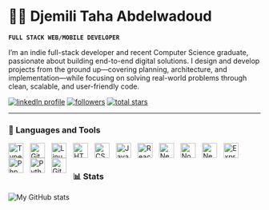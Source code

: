 # 🏄‍♂️ Djemili Taha Abdelwadoud

**`FULL STACK WEB/MOBILE DEVELOPER`**

I’m an indie full-stack developer and recent Computer Science graduate, passionate about building end-to-end digital solutions. I design and develop projects from the ground up—covering planning, architecture, and implementation—while focusing on solving real-world problems through clean, scalable, and user-friendly code.

   <p align="left">
      <a href="https://www.linkedin.com/in/taha-djemili-595540308">
         <img alt="linkedIn profile" title="Follow me on LinkedId" src="[https://www.linkedin.com/in/taha-djemili-595540308/](https://cdn.jsdelivr.net/gh/devicons/devicon@latest/icons/linkedin/linkedin-plain.svg](https://cdn.jsdelivr.net/gh/devicons/devicon@latest/icons/linkedin/linkedin-plain.svg))"/></a> 
      <a href="https://github.com/tahadjm?tab=followers">
         <img alt="followers" title="Follow me on Github" src="https://github.com/tahadjm?tab=followers](https://cdn.jsdelivr.net/gh/devicons/devicon@latest/icons/github/github-original.svg)"/></a>
      <a href="https://github.com/tahadjm?tab=repositories&sort=stargazers">
         <img alt="total stars" title="Total stars on GitHub" src="https://custom-icon-badges.demolab.com/github/stars/tahadjm?color=55960c&style=for-the-badge&labelColor=488207&logo=star"/></a>
   </p>

---

### 🧰 Languages and Tools

<img align="left" alt="TypeScript" width="30px" style="padding-right:10px;" src="https://cdn.jsdelivr.net/gh/devicons/devicon/icons/typescript/typescript-plain.svg" />
<img align="left" alt="Git" width="30px" style="padding-right:10px;" src="https://cdn.jsdelivr.net/gh/devicons/devicon/icons/git/git-original.svg" />
<img align="left" alt="Linux" width="30px" style="padding-right:10px;" src="https://cdn.jsdelivr.net/gh/devicons/devicon/icons/linux/linux-original.svg" />
<img align="left" alt="HTML" width="30px" style="padding-right:10px;" src="https://cdn.jsdelivr.net/gh/devicons/devicon/icons/html5/html5-plain.svg" />
<img align="left" alt="CSS" width="30px" style="padding-right:10px;" src="https://cdn.jsdelivr.net/gh/devicons/devicon/icons/css3/css3-plain.svg" />
<img align="left" alt="JavaScript" width="30px" style="padding-right:10px;" src="https://cdn.jsdelivr.net/gh/devicons/devicon/icons/javascript/javascript-plain.svg" />
<img align="left" alt="React" width="30px" style="padding-right:10px;" src="https://cdn.jsdelivr.net/gh/devicons/devicon/icons/react/react-original.svg" />
<img align="left" alt="Next.Js" width="30px" style="padding-right:10px;" src="https://cdn.jsdelivr.net/gh/devicons/devicon/icons/nextjs/nextjs-original.svg" />
<img align="left" alt="NodeJS" width="30px" style="padding-right:10px;" src="https://cdn.jsdelivr.net/gh/devicons/devicon/icons/nodejs/nodejs-original.svg" />
<img align="left" alt="Nest.Js" width="30px" style="padding-right:10px;" src="https://cdn.jsdelivr.net/gh/devicons/devicon/icons/nestjs/nestjs-original.svg" />
<img align="left" alt="Express.Js" width="30px" style="padding-right:10px;"  src="https://cdn.jsdelivr.net/gh/devicons/devicon@latest/icons/express/express-original-wordmark.svg" />
<img align="left" alt="Php" width="30px" style="padding-right:10px;" src="https://cdn.jsdelivr.net/gh/devicons/devicon/icons/php/php-original.svg" />
<img align="left" alt="Python" width="30px" style="padding-right:10px;" src="https://cdn.jsdelivr.net/gh/devicons/devicon/icons/python/python-plain.svg" />
<img align="left" alt="GitHub" width="30px" style="padding-right:10px;" src="https://cdn.jsdelivr.net/gh/devicons/devicon/icons/github/github-original.svg" />
<br />

#

### 📊 Stats

![My GitHub stats](https://github-readme-stats.vercel.app/api?username=tahadjm&show_icons=true&theme=gruvbox)

<!-- ![GitHub Streak](https://streak-stats.demolab.com?user=tahadjm&theme=gruvbox&border_radius=4.5) -->

#

<!--
<details> <summary><h3>👨‍💻 Taha's Coding Journey</h3></summary>

I started my coding journey as a curious computer science student, eager to understand how systems really worked— from algorithms and databases to networks and operating systems. Along the way, I taught myself modern web and mobile development, driven by the dream of creating products that people can actually use.

During university, I built projects from the ground up—designing, coding, and deploying full-stack applications. One of the highlights was developing a real-world booking system for a climbing park, integrating secure online payments and turning abstract coursework into something tangible and impactful.

Now, as a recent graduate and indie full-stack developer, I’m pursuing that same drive: to design and build meaningful products, not just for practice, but to solve real problems. I believe in going beyond tutorials and templates—building scalable systems, clean architectures, and experiences that actually matter to users.

The path hasn’t always been comfortable, but that’s where growth happens. My goal is simple: keep pushing limits, keep learning, and keep building.

</details>
-->

[website]: https://portfolio-henna-nine-43.vercel.app/
[youtube]: https://www.linkedin.com/in/taha-djemili-595540308/
